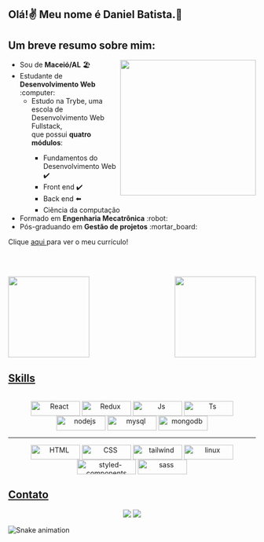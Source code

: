 ## Olá!:v: Meu nome é Daniel Batista.:wave:
## Um breve resumo sobre mim:

<img align="right" width="276" src="https://media0.giphy.com/media/SXxI9NlwvYiY3bRsck/giphy.gif?cid=ecf05e47yiz97uakrpyqctmt33ozckgwgwqbrksxsolg5bpl&rid=giphy.gif&ct=g" />

<div>
   <ul>
    <li>Sou de <strong>Maceió/AL</strong> 🏖️
    <li>Estudante de <strong>Desenvolvimento Web</strong> :computer:
       <ul>
          <li>Estudo na Trybe, uma escola de Desenvolvimento Web Fullstack, <br>que possui <strong>quatro módulos</strong>:</li>
            <ul>
               <li>Fundamentos do Desenvolvimento Web ✔️</li>
               <li>Front end ✔️</li>
               <li>Back end ⬅️</li>
               <li>Ciência da computação</li>
            </ul>
       </ul>   
    <li>Formado em <strong>Engenharia Mecatrônica</strong> :robot:
    <li>Pós-graduando em <strong>Gestão de projetos</strong> :mortar_board:
   </ul>
   <p>Clique 
      <a href="https://www.canva.com/design/DAEm51SJxHQ/mApgAoxT5nJFLt7Z7EfjRA/view?utm_content=DAEm51SJxHQ&utm_campaign=designshare&utm_medium=link&utm_source=sharebutton"           target="_blank">
         aqui
      </a>
      para ver o meu currículo!
   </p>
</div>

<br><br>
 <div>
  <a href="https://github.com/danielbped">
  <img height="165em" src="https://github-readme-stats.vercel.app/api?username=danielbped&show_icons=true&theme=react&include_all_commits=true&count_private=true"/>
  <img height="165em" align="right" src="https://github-readme-stats.vercel.app/api/top-langs/?username=danielbped&layout=compact&langs_count=16&theme=react"/>
</div>
 
 ## Skills
 
<div align="center" style="display: inline-block"><br>
 <img align="center" alt="React" height="30" width="100" src="https://img.shields.io/badge/React-20232A?style=for-the-badge&logo=react&logoColor=61DAFB">
 <img align="center" alt="Redux" height="30" width="100" src="https://img.shields.io/badge/Redux-593D88?style=for-the-badge&logo=redux&logoColor=white">
 <img align="center" alt="Js" height="30" width="100" src="https://img.shields.io/badge/JavaScript-F7DF1E?style=for-the-badge&logo=javascript&logoColor=black">
 <img align="center" alt="Ts" height="30" width="100" src="https://img.shields.io/badge/TypeScript-007ACC?style=for-the-badge&logo=typescript&logoColor=white">
 <img align="center" alt="nodejs" height="30" width="100" src="https://img.shields.io/badge/Node.js-43853D?style=for-the-badge&logo=node.js&logoColor=white">
 <img align="center" alt="mysql" height="30" width="100" src="https://img.shields.io/badge/MySQL-00000F?style=for-the-badge&logo=mysql&logoColor=white">
 <img align="center" alt="mongodb" height="30" width="100" src="https://img.shields.io/badge/MongoDB-4EA94B?style=for-the-badge&logo=mongodb&logoColor=white">
   <hr>
 <img align="center" alt="HTML" height="30" width="100" src="https://img.shields.io/badge/HTML5-E34F26?style=for-the-badge&logo=html5&logoColor=white">
 <img align="center" alt="CSS" height="30" width="100" src="https://img.shields.io/badge/CSS3-1572B6?style=for-the-badge&logo=css3&logoColor=white">
 <img align="center" alt="tailwind" height="30" width="100" src="https://img.shields.io/badge/Tailwind_CSS-38B2AC?style=for-the-badge&logo=tailwind-css&logoColor=white">
   <img align="center" alt="linux" height="30" width="100" src="https://img.shields.io/badge/Linux-FCC624?style=for-the-badge&logo=linux&logoColor=black">
   <img align="center" alt="styled-components" height="30" width="120" src="https://img.shields.io/badge/styled--components-DB7093?style=for-the-badge&logo=styled-components&logoColor=white">
   <img align="center" alt="sass" height="30" width="100" src="https://img.shields.io/badge/Sass-CC6699?style=for-the-badge&logo=sass&logoColor=white">
</div>
  
  ## Contato
 
<div align="center"> 
  <a href = "mailto:danielbped@gmail.com" target="_blank" ><img src="https://img.shields.io/badge/Gmail-D14836?style=for-the-badge&logo=gmail&logoColor=white"/></a>
  <a href="https://www.linkedin.com/in/danielbped/" target="_blank"><img src="https://img.shields.io/badge/LinkedIn-0077B5?style=for-the-badge&logo=linkedin&logoColor=white"/></a> 
 </div>
 
 <p align="center"> 

  ![Snake animation](https://github.com/danielbped/danielbped/blob/output/github-contribution-grid-snake.svg)
 </p>

